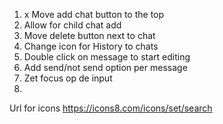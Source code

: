 

1. x Move add chat button to the top
2. Allow for child chat add
3. Move delete button next to chat
4. Change icon for History to chats
5. Double click on message to start editing
6. Add send/not send option per message
7. Zet focus op de input
8. 


Url for icons
https://icons8.com/icons/set/search
